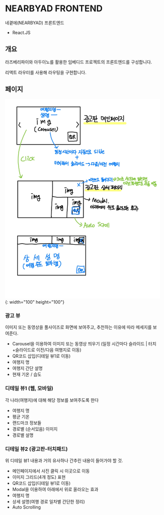 # NEARBYAD FRONTEND

네곁에(NEARBYAD) 프론트엔드

- React.JS

## 개요

라즈베리파이와 아두이노를 활용한 임베디드 프로젝트의 프론트엔드를 구성합니다.

리액트 라우터를 사용해 라우팅을 구현합니다.

## 페이지

![광고판 페이지 UI](./prototype/광고판_상세페이지_UI.JPG){: width="100" height="100"}

### 광고 뷰

이미지 또는 동영상을 풀사이즈로 화면에 보여주고, 추천하는 이유에 따라 메세지를 보여준다.

- Carousel을 이용하여 이미지 또는 동영상 띄우기 (일정 시간마다 슬라이드 | 터치+슬라이드로 이전/다음 여행지로 이동)
- QR코드 삽입(디테일 뷰1로 이동)
- 여행지 명
- 여행지 간단 설명
- 현재 기온 / 습도

### 디테일 뷰1 (웹, 모바일)

각 나라(여행지)에 대해 해당 정보를 보여주도록 한다

- 여행지 명
- 평균 기온
- 랜드마크 정보들
- 경로별 (순서있음) 이미지
- 경로별 설명

### 디테일 뷰2 (광고판-터치패드)

위 디테일 뷰1 내용과 거의 유사하나 간추린 내용이 들어가야 할 것.

- 메인페이지에서 사진 클릭 시 이곳으로 이동
- 이미지 그리드(4개 정도) 표현
- QR코드 삽입(디테일 뷰1로 이동)
- Modal을 이용하여 아래에서 위로 올라오는 효과
- 여행지 명
- 상세 설명(여행 경로 일차별 간단한 정리)
- Auto Scrolling